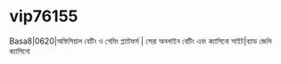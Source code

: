 # vip76155
Basa8|0620|অফিসিয়াল বেটিং ও গেমিং প্ল্যাটফর্ম | সেরা অনলাইন বেটিং এবং ক্যাসিনো সাইট|ব্যাড জেলি ক্যাসিনো
